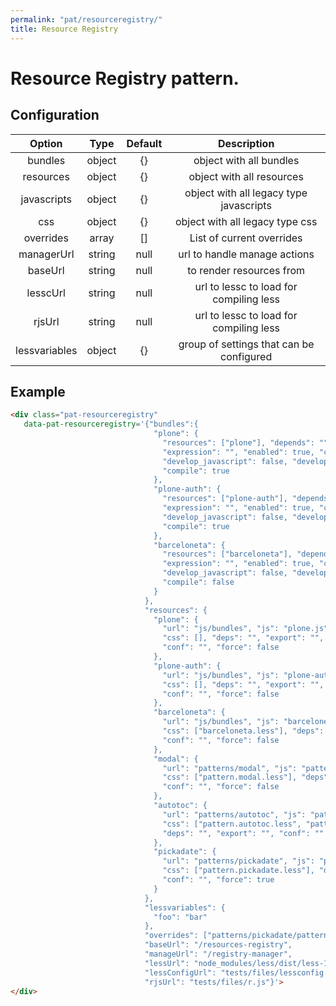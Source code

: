 ```yaml
---
permalink: "pat/resourceregistry/"
title: Resource Registry
---
```


# Resource Registry pattern.

## Configuration

| Option | Type | Default | Description |
|:-:|:-:|:-:|:-:|
| bundles | object | {} | object with all bundles |
| resources | object | {} | object with all resources |
| javascripts | object | {} | object with all legacy type javascripts |
| css | object | {} | object with all legacy type css |
| overrides | array | [] | List of current overrides |
| managerUrl | string | null | url to handle manage actions |
| baseUrl | string  | null | to render resources from |
| lesscUrl | string | null | url to lessc to load for compiling less |
| rjsUrl | string | null | url to lessc to load for compiling less |
| lessvariables | object | {} | group of settings that can be configured |


## Example

<div class="pat-resourceregistry"
   data-pat-resourceregistry='{"bundles":{
                                "plone": {
                                  "resources": ["plone"], "depends": "",
                                  "expression": "", "enabled": true, "conditionalcomment": "",
                                  "develop_javascript": false, "develop_css": false,
                                  "compile": true
                                },
                                "plone-auth": {
                                  "resources": ["plone-auth"], "depends": "plone",
                                  "expression": "", "enabled": true, "conditionalcomment": "",
                                  "develop_javascript": false, "develop_css": false,
                                  "compile": true
                                },
                                "barceloneta": {
                                  "resources": ["barceloneta"], "depends": "*",
                                  "expression": "", "enabled": true, "conditionalcomment": "",
                                  "develop_javascript": false, "develop_css": false,
                                  "compile": false
                                }
                              },
                              "resources": {
                                "plone": {
                                  "url": "js/bundles", "js": "plone.js",
                                  "css": [], "deps": "", "export": "",
                                  "conf": "", "force": false
                                },
                                "plone-auth": {
                                  "url": "js/bundles", "js": "plone-auth.js",
                                  "css": [], "deps": "", "export": "",
                                  "conf": "", "force": false
                                },
                                "barceloneta": {
                                  "url": "js/bundles", "js": "barceloneta.js",
                                  "css": ["barceloneta.less"], "deps": "", "export": "",
                                  "conf": "", "force": false
                                },
                                "modal": {
                                  "url": "patterns/modal", "js": "pattern.js",
                                  "css": ["pattern.modal.less"], "deps": "", "export": "",
                                  "conf": "", "force": false
                                },
                                "autotoc": {
                                  "url": "patterns/autotoc", "js": "pattern.js",
                                  "css": ["pattern.autotoc.less", "pattern.other.less"],
                                  "deps": "", "export": "", "conf": ""
                                },
                                "pickadate": {
                                  "url": "patterns/pickadate", "js": "pattern.js",
                                  "css": ["pattern.pickadate.less"], "deps": "", "export": "",
                                  "conf": "", "force": true
                                }
                              },
                              "lessvariables": {
                                "foo": "bar"
                              },
                              "overrides": ["patterns/pickadate/pattern.js"],
                              "baseUrl": "/resources-registry",
                              "manageUrl": "/registry-manager",
                              "lessUrl": "node_modules/less/dist/less-1.7.4.min.js",
                              "lessConfigUrl": "tests/files/lessconfig.js",
                              "rjsUrl": "tests/files/r.js"}'>
</div>

```html
<div class="pat-resourceregistry"
   data-pat-resourceregistry='{"bundles":{
                                "plone": {
                                  "resources": ["plone"], "depends": "",
                                  "expression": "", "enabled": true, "conditionalcomment": "",
                                  "develop_javascript": false, "develop_css": false,
                                  "compile": true
                                },
                                "plone-auth": {
                                  "resources": ["plone-auth"], "depends": "plone",
                                  "expression": "", "enabled": true, "conditionalcomment": "",
                                  "develop_javascript": false, "develop_css": false,
                                  "compile": true
                                },
                                "barceloneta": {
                                  "resources": ["barceloneta"], "depends": "*",
                                  "expression": "", "enabled": true, "conditionalcomment": "",
                                  "develop_javascript": false, "develop_css": false,
                                  "compile": false
                                }
                              },
                              "resources": {
                                "plone": {
                                  "url": "js/bundles", "js": "plone.js",
                                  "css": [], "deps": "", "export": "",
                                  "conf": "", "force": false
                                },
                                "plone-auth": {
                                  "url": "js/bundles", "js": "plone-auth.js",
                                  "css": [], "deps": "", "export": "",
                                  "conf": "", "force": false
                                },
                                "barceloneta": {
                                  "url": "js/bundles", "js": "barceloneta.js",
                                  "css": ["barceloneta.less"], "deps": "", "export": "",
                                  "conf": "", "force": false
                                },
                                "modal": {
                                  "url": "patterns/modal", "js": "pattern.js",
                                  "css": ["pattern.modal.less"], "deps": "", "export": "",
                                  "conf": "", "force": false
                                },
                                "autotoc": {
                                  "url": "patterns/autotoc", "js": "pattern.js",
                                  "css": ["pattern.autotoc.less", "pattern.other.less"],
                                  "deps": "", "export": "", "conf": ""
                                },
                                "pickadate": {
                                  "url": "patterns/pickadate", "js": "pattern.js",
                                  "css": ["pattern.pickadate.less"], "deps": "", "export": "",
                                  "conf": "", "force": true
                                }
                              },
                              "lessvariables": {
                                "foo": "bar"
                              },
                              "overrides": ["patterns/pickadate/pattern.js"],
                              "baseUrl": "/resources-registry",
                              "manageUrl": "/registry-manager",
                              "lessUrl": "node_modules/less/dist/less-1.7.4.min.js",
                              "lessConfigUrl": "tests/files/lessconfig.js",
                              "rjsUrl": "tests/files/r.js"}'>
</div>
```

